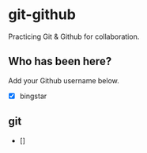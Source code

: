 # git-github

Practicing Git &amp; Github for collaboration.

## Who has been here?

Add your Github username below.

- [x] bingstar

## git

- []
